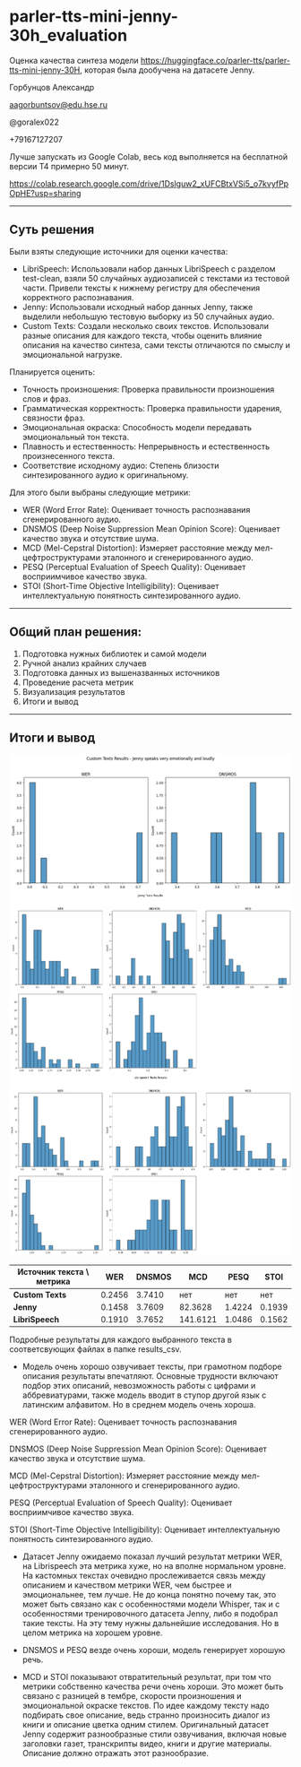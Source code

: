 # parler-tts-mini-jenny-30h_evaluation
Оценка качества синтеза модели https://huggingface.co/parler-tts/parler-tts-mini-jenny-30H, которая была дообучена на датасете Jenny. 

Горбунцов Александр

aagorbuntsov@edu.hse.ru

@goralex022

+79167127207

Лучше запускать из Google Colab, весь код выполняется на бесплатной версии T4 примерно 50 минут.

https://colab.research.google.com/drive/1Dslguw2_xUFCBtxVSi5_o7kvyfPpOpHE?usp=sharing

--- 

## Суть решения
Были взяты следующие источники для оценки качества:
* LibriSpeech:
Использовали набор данных LibriSpeech с разделом test-clean, взяли 50 случайных аудиозаписей с текстами из тестовой части. Привели тексты к нижнему регистру для обеспечения корректного распознавания.
* Jenny:
Использовали исходный набор данных Jenny, также выделили небольшую тестовую выборку из 50 случайных аудио.
* Custom Texts:
Создали несколько своих текстов. Использовали разные описания для каждого текста, чтобы оценить влияние описания на качество синтеза, сами тексты отличаются по смыслу и эмоциональной нагрузке.

Планируется оценить:
* Точность произношения: Проверка правильности произношения слов и фраз.
* Грамматическая корректность: Проверка правильности ударения, связности фраз.
* Эмоциональная окраска: Способность модели передавать эмоциональный тон текста.
* Плавность и естественность: Непрерывность и естественность произнесенного текста.
* Соответствие исходному аудио: Степень близости синтезированного аудио к оригинальному.

Для этого были выбраны следующие метрики:
* WER (Word Error Rate): Оценивает точность распознавания сгенерированного аудио.
* DNSMOS (Deep Noise Suppression Mean Opinion Score): Оценивает качество звука и отсутствие шума.
* MCD (Mel-Cepstral Distortion): Измеряет расстояние между мел-цефтроструктурами эталонного и сгенерированного аудио.
* PESQ (Perceptual Evaluation of Speech Quality): Оценивает восприимчивое качество звука.
* STOI (Short-Time Objective Intelligibility): Оценивает интеллектуальную понятность синтезированного аудио.

---

## Общий план решения:
1. Подготовка нужных библиотек и самой модели
2. Ручной анализ крайних случаев
3. Подготовка данных из вышеназванных источников
4. Проведение расчета метрик
5. Визуализация результатов
6. Итоги и вывод

---

## Итоги и вывод

![image](./img/custom_desc.png)
![image](./img/jenny.png)
![image](./img/librispeech.png)

| Источник текста \ метрика   | WER      | DNSMOS   | MCD      | PESQ     | STOI     |
|-----------------------------|----------|----------|----------|----------|----------|
| **Custom Texts**            | 0.2456   | 3.7410   | нет      | нет      | нет      |
| **Jenny**                   | 0.1458   | 3.7609   | 82.3628  | 1.4224   | 0.1939   |
| **LibriSpeech**             | 0.1910   | 3.7652   | 141.6121 | 1.0486   | 0.1562   |

Подробные результаты для каждого выбранного текста в соответсвующих файлах в папке results_csv.

- Модель очень хорошо озвучивает тексты, при грамотном подборе описания результаты впечатляют. Основные трудности включают подбор этих описаний, невозможность работы с цифрами и аббревиатурами, также модель вводит в ступор другой язык с латинским алфавитом. Но в среднем модель очень хороша.

WER (Word Error Rate): Оценивает точность распознавания сгенерированного аудио.

DNSMOS (Deep Noise Suppression Mean Opinion Score): Оценивает качество звука и отсутствие шума.

MCD (Mel-Cepstral Distortion): Измеряет расстояние между мел-цефтроструктурами эталонного и сгенерированного аудио.

PESQ (Perceptual Evaluation of Speech Quality): Оценивает восприимчивое качество звука.

STOI (Short-Time Objective Intelligibility): Оценивает интеллектуальную понятность синтезированного аудио.


- Датасет Jenny ожидаемо показал лучший результат метрики WER, на Librispeech эта метрика хуже, но на вполне нормальном уровне. На кастомных текстах очевидно прослеживается связь между описанием и качеством метрики WER, чем быстрее и эмоциональнее, тем лучше. Не до конца понятно почему так, это может быть связано как с особенностями модели Whisper, так и с особенностями тренировочного датасета Jenny, либо я подобрал такие тексты. На эту тему нужны дальнейшие исследования. Но в целом метрика на хорошем уровне.

- DNSMOS и PESQ везде очень хороши, модель генерирует хорошую речь.

- MCD и STOI показывают отвратительный результат, при том что метрики собственно качества речи очень хороши. Это может быть связано с разницей в тембре, скорости произношения и эмоциональной окраске текстов. По идее каждому тексту надо подбирать свое описание, ведь странно произносить диалог из книги и описание цветка одним стилем. Оригинальный датасет Jenny содержит разнообразные стили озвучивания, включая новые заголовки газет, транскрипты видео, книги и другие материалы. Описание должно отражать этот разнообразие.
